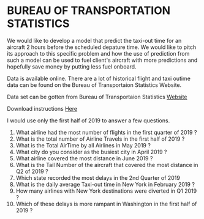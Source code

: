 # BUREAU OF TRANSPORTATION STATISTICS #

We would like to develop a model that predict the taxi-out time for an aircraft 2 hours before the scheduled depature time. We would like to pitch its approach to this specific problem and how the use of prediction from such a model can be used to fuel client's aircraft with more predictions and hopefully save money by putting less fuel onboard.

Data is available online. There are a lot of historical flight and taxi outime data can be found on the Bureau of Transportaion Statistics Website.

Data set can be gotten from Bureau of Transportaion Statistics [Website](https://transtats.bts.gov/)

Download instructions [Here](https://transtats.bts.gov/showHelp.asp#_DL_SELECTFIELDS)

I would use only the first half of 2019 to answer a few questions. 

1)  What airline had the most number of flights in the first quarter of 2019 ?
2)  What is the total number of Airline Travels in the first half of 2019 ?
3)  What is the Total AirTime by all Airlines in May 2019 ?
4)  What city do you consider as the busiest city in April 2019 ?
5)  What airline covered the most distance in June 2019 ?
6)  What is the Tail Number of the aircraft that covered the most distance in Q2 of 2019 ?
7)  Which state recorded the most delays in the 2nd Quarter of 2019 
8)  What is the daily average Taxi-out time in New York in February 2019 ?
9)  How many airlines with New York destinations were diverted in Q1 2019 ?
10) Which of these delays is more rampant in Washington in the first half of 2019 ?
